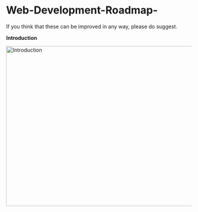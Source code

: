 # Web-Development-Roadmap-
If you think that these can be improved in any way, please do suggest.

<b>Introduction</b>

<img src="https://github.com/kamranahmedse/developer-roadmap/raw/master/img/intro.png?v=2021" alt="Introduction" width="1207" Height="436"/>


